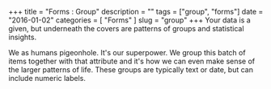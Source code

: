 +++
title = "Forms : Group"
description = ""
tags = ["group", "forms"]
date = "2016-01-02"
categories = [
  "Forms"
]
slug = "group"
+++
Your data is a given, but underneath the covers are patterns of groups and
statistical insights.  

We as humans pigeonhole.  It's our superpower.  We group this batch of items
together with that attribute and it's how we can even make sense of the larger
patterns of life.  These groups are typically text or date, but can include
numeric labels.


